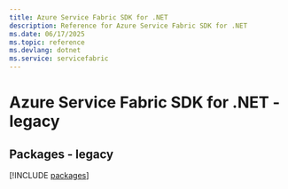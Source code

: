 ```yaml
---
title: Azure Service Fabric SDK for .NET
description: Reference for Azure Service Fabric SDK for .NET
ms.date: 06/17/2025
ms.topic: reference
ms.devlang: dotnet
ms.service: servicefabric
---
```

# Azure Service Fabric SDK for .NET - legacy
## Packages - legacy
[!INCLUDE [packages](service-fabric-index.md)]